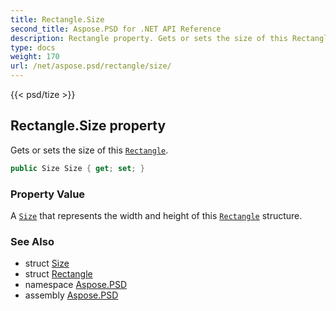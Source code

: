 ```yaml
---
title: Rectangle.Size
second_title: Aspose.PSD for .NET API Reference
description: Rectangle property. Gets or sets the size of this Rectangle
type: docs
weight: 170
url: /net/aspose.psd/rectangle/size/
---
```

{{< psd/tize >}}
## Rectangle.Size property

Gets or sets the size of this [`Rectangle`](../).

```csharp
public Size Size { get; set; }
```

### Property Value

A [`Size`](../../size/) that represents the width and height of this [`Rectangle`](../) structure.

### See Also

* struct [Size](../../size/)
* struct [Rectangle](../)
* namespace [Aspose.PSD](../../rectangle/)
* assembly [Aspose.PSD](../../../)


